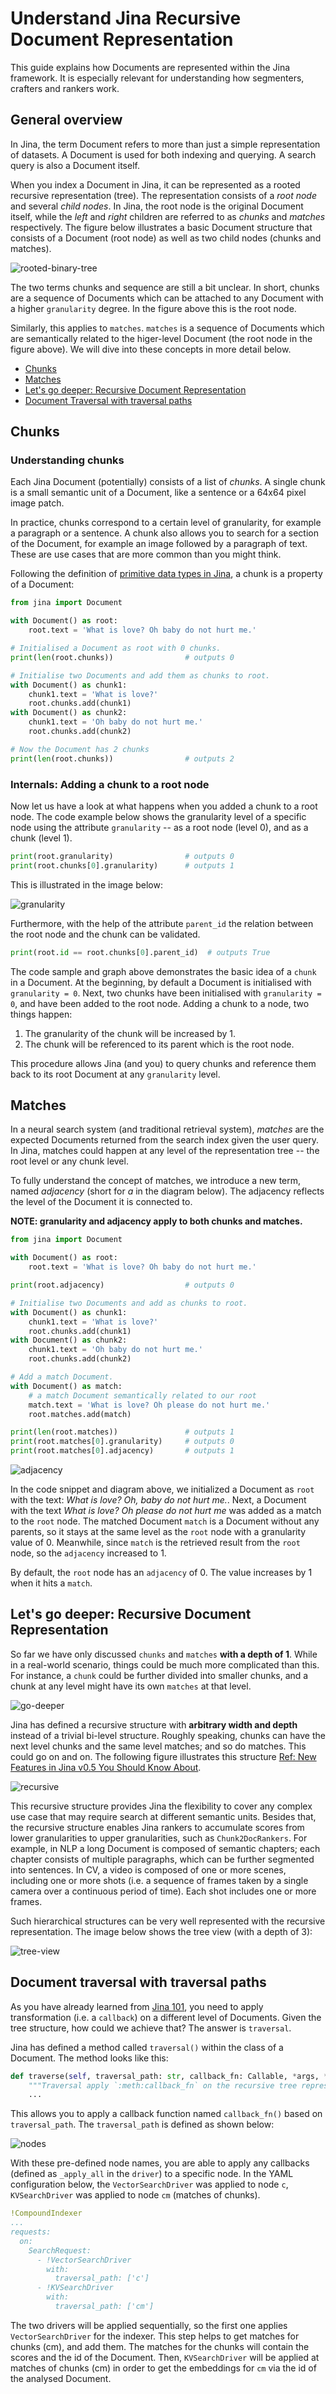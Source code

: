 # Understand Jina Recursive Document Representation

This guide explains how Documents are represented within the Jina framework. It is especially relevant for understanding how segmenters, crafters and rankers work.

## General overview

In Jina, the term Document refers to more than just a simple representation of datasets. A Document is used for both indexing and querying. A search query is also a Document itself.

When you index a Document in Jina, it can be represented as a rooted recursive representation (tree). The representation consists of a *root node* and several *child nodes*. In Jina, the root node is the original Document itself, while the *left* and *right* children are referred to as *chunks* and *matches* respectively. The figure below illustrates a basic Document structure that consists of a Document (root node) as well as two child nodes (chunks and matches).

![rooted-binary-tree](./images/overview.png)

The two terms chunks and sequence are still a bit unclear. In short, chunks are a sequence of Documents which can be attached to any Document with a higher `granularity` degree. In the figure above this is the root node. 

Similarly, this applies to `matches`. `matches` is a sequence of Documents which are semantically related to the higer-level Document (the root node in the figure above). We will dive into these concepts in more detail below.

- [Chunks](#chunks)
- [Matches](#matches)
- [Let's go deeper: Recursive Document Representation](#lets-go-deeper-recursive-document-representation)
- [Document Traversal with traversal paths](#document-traversal-with-traversal-paths)

## Chunks

### Understanding chunks

Each Jina Document (potentially) consists of a list of *chunks*. A single chunk is a small semantic unit of a Document, like a sentence or a 64x64 pixel image patch.

In practice, chunks correspond to a certain level of granularity, for example a paragraph or a sentence. A chunk also allows you to search for a section of the Document, for example an image followed by a paragraph of text. These are use cases that are more common than you might think.

[//]: # (The original link below does not make sense any more)
[//]: # (https://hanxiao.io/2020/11/22/Primitive-Data-Types-in-Neural-Search-System/)

Following the definition of [primitive data types in Jina](primitive_data_type.rst), a chunk is a property of a Document:


```python
from jina import Document

with Document() as root:
    root.text = 'What is love? Oh baby do not hurt me.'

# Initialised a Document as root with 0 chunks.
print(len(root.chunks))                # outputs 0

# Initialise two Documents and add them as chunks to root.
with Document() as chunk1:
    chunk1.text = 'What is love?'
    root.chunks.add(chunk1)
with Document() as chunk2:
    chunk1.text = 'Oh baby do not hurt me.'
    root.chunks.add(chunk2)

# Now the Document has 2 chunks
print(len(root.chunks))                # outputs 2
```

### Internals: Adding a chunk to a root node

Now let us have a look at what happens when you added a chunk to a root node. The code example below shows the granularity level of a specific node using the attribute `granularity` -- as a root node (level 0), and as a chunk (level 1).

```python
print(root.granularity)                # outputs 0
print(root.chunks[0].granularity)      # outputs 1
```
This is illustrated in the image below:

![granularity](./images/granularity.png)

Furthermore, with the help of the attribute `parent_id` the relation between the root node and the chunk can be validated.

```python
print(root.id == root.chunks[0].parent_id)  # outputs True
```

The code sample and graph above demonstrates the basic idea of a `chunk` in a Document. At the beginning, by default a Document is initialised with `granularity = 0`. Next, two chunks have been initialised with `granularity = 0`, and have been added to the root node. Adding a chunk to a node, two things happen:

1. The granularity of the chunk will be increased by 1.
2. The chunk will be referenced to its parent which is the root node.

This procedure allows Jina (and you) to query chunks and reference them back to its root Document at any `granularity` level.

## Matches

In a neural search system (and traditional retrieval system), *matches* are the expected Documents returned from the search index given the user query. In Jina, matches could happen at any level of the representation tree -- the root level or any chunk level.

To fully understand the concept of matches, we introduce a new term, named *adjacency* (short for *a* in the diagram below). The adjacency reflects the level of the Document it is connected to.

**NOTE: granularity and adjacency apply to both chunks and matches.**

```python
from jina import Document

with Document() as root:
    root.text = 'What is love? Oh baby do not hurt me.'

print(root.adjacency)                  # outputs 0

# Initialise two Documents and add as chunks to root.
with Document() as chunk1:
    chunk1.text = 'What is love?'
    root.chunks.add(chunk1)
with Document() as chunk2:
    chunk1.text = 'Oh baby do not hurt me.'
    root.chunks.add(chunk2)

# Add a match Document.
with Document() as match:
    # a match Document semantically related to our root
    match.text = 'What is love? Oh please do not hurt me.'
    root.matches.add(match)

print(len(root.matches))               # outputs 1
print(root.matches[0].granularity)     # outputs 0
print(root.matches[0].adjacency)       # outputs 1
```

![adjacency](./images/adjacency.png)

In the code snippet and diagram above, we initialized a Document as `root` with the text: *What is love? Oh, baby do not hurt me.*. Next, a Document with the text *What is love? Oh please do not hurt me* was added as a match to the `root` node. The matched Document `match` is a Document without any parents, so it stays at the same level as the `root` node with a granularity value of 0. Meanwhile, since `match` is the retrieved result from the `root` node, so the `adjacency` increased to 1.

By default, the `root` node has an `adjacency` of 0. The value increases by 1 when it hits a `match`.

## Let's go deeper: Recursive Document Representation

So far we have only discussed `chunks` and `matches` **with a depth of 1**. While in a real-world scenario, things could be much more complicated than this. For instance, a `chunk` could be further divided into smaller chunks, and a chunk at any level might have its own `matches` at that level.

![go-deeper](https://hanxiao.io/2020/08/28/What-s-New-in-Jina-v0-5/blog-post-v050-protobuf-documents.jpg)

Jina has defined a recursive structure with **arbitrary width and depth** instead of a trivial bi-level structure. Roughly speaking, chunks can have the next level chunks and the same level matches; and so do matches. This could go on and on. The following figure illustrates this structure [Ref: New Features in Jina v0.5 You Should Know About](https://hanxiao.io/2020/08/28/What-s-New-in-Jina-v0-5/).

![recursive](./images/recursive.png)

This recursive structure provides Jina the flexibility to cover any complex use case that may require search at different semantic units. Besides that, the recursive structure enables Jina rankers to accumulate scores from lower granularities to upper granularities, such as `Chunk2DocRankers`. For example, in NLP a long Document is composed of semantic chapters; each chapter consists of multiple paragraphs, which can be further segmented into sentences. In CV, a video is composed of one or more scenes, including one or more shots (i.e. a sequence of frames taken by a single camera over a continuous period of time). Each shot includes one or more frames. 

Such hierarchical structures can be very well represented with the recursive representation. The image below shows the tree view (with a depth of 3):

![tree-view](./images/tree.png)

## Document traversal with traversal paths

As you have already learned from [Jina 101](https://101.jina.ai), you need to apply transformation (i.e. a `callback`) on a different level of Documents. Given the tree structure, how could we achieve that? The answer is `traversal`.

Jina has defined a method called `traversal()` within the class of a Document. The method looks like this:

```python
def traverse(self, traversal_path: str, callback_fn: Callable, *args, **kwargs) -> None
    """Traversal apply `:meth:callback_fn` on the recursive tree representation."""
    ...
```

This allows you to apply a callback function named `callback_fn()` based on `traversal_path`. The `traversal_path` is defined as shown below:

![nodes](./images/nodes.png)

With these pre-defined node names, you are able to apply any callbacks (defined as `_apply_all` in the `driver`) to a specific node. In the YAML configuration below, the `VectorSearchDriver` was applied to node `c`, `KVSearchDriver` was applied to node `cm` (matches of chunks).

```yaml
!CompoundIndexer
...
requests:
  on:
    SearchRequest:
      - !VectorSearchDriver
        with:
          traversal_path: ['c']
      - !KVSearchDriver
        with:
          traversal_path: ['cm']
```

The two drivers will be applied sequentially, so the first one applies `VectorSearchDriver` for the indexer. This step helps to get matches for chunks (cm), and add them. The matches for the chunks will contain the scores and the id of the Document. Then, `KVSearchDriver` will be applied at matches of chunks (cm) in order to get the embeddings for `cm` via the id of the analysed Document.
